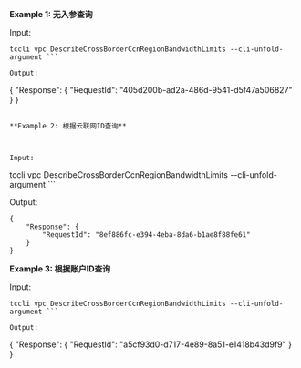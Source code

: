 **Example 1: 无入参查询**



Input: 

```
tccli vpc DescribeCrossBorderCcnRegionBandwidthLimits --cli-unfold-argument ```

Output: 
```
{
    "Response": {
        "RequestId": "405d200b-ad2a-486d-9541-d5f47a506827"
    }
}
```

**Example 2: 根据云联网ID查询**



Input: 

```
tccli vpc DescribeCrossBorderCcnRegionBandwidthLimits --cli-unfold-argument ```

Output: 
```
{
    "Response": {
        "RequestId": "8ef886fc-e394-4eba-8da6-b1ae8f88fe61"
    }
}
```

**Example 3: 根据账户ID查询**



Input: 

```
tccli vpc DescribeCrossBorderCcnRegionBandwidthLimits --cli-unfold-argument ```

Output: 
```
{
    "Response": {
        "RequestId": "a5cf93d0-d717-4e89-8a51-e1418b43d9f9"
    }
}
```

